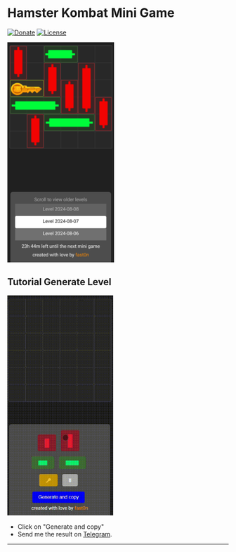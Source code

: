 # Hamster Kombat Mini Game
[![Donate](https://img.shields.io/badge/Donate-PayPal-blue?style=flat-square)](https://paypal.me/fast0n) [![License](https://img.shields.io/github/license/Fast0n/HamsterCombatMiniGames)](https://github.com/Fast0n/HamsterCombatMiniGames/blob/master/LICENSE) 

<kbd><img src='img/screen.png' alt='Hamster Kombat Mini Game' height='500'  /></kbd>

## Tutorial Generate Level
<a href="https://fast0n.github.io/HamsterKombatMiniGame/debug/">
    <img height="500" src="img/generate_level.gif" alt="Problems" />
</a>

- Click on "Generate and copy"
- Send me the result on [Telegram](https://t.me/+7BENd-9CdiJiZWU0).


-----------------------------------------------------------------------------------
